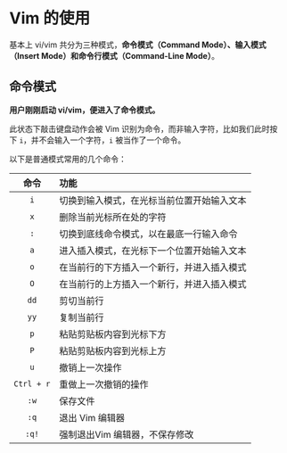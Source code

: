 # Vim 的使用
基本上 vi/vim 共分为三种模式，**命令模式（Command Mode）、输入模式（Insert Mode）和命令行模式（Command-Line Mode）**。

## 命令模式

**用户刚刚启动 vi/vim，便进入了命令模式。**

此状态下敲击键盘动作会被 Vim 识别为命令，而非输入字符，比如我们此时按下 `i`，并不会输入一个字符，`i` 被当作了一个命令。

以下是普通模式常用的几个命令：

|     命令     | 功能                    |
| :--------: | :-------------------- |
|    `i`     | 切换到输入模式，在光标当前位置开始输入文本 |
|    `x`     | 删除当前光标所在处的字符          |
|    `:`     | 切换到底线命令模式，以在最底一行输入命令  |
|    `a`     | 进入插入模式，在光标下一个位置开始输入文本 |
|    `o`     | 在当前行的下方插入一个新行，并进入插入模式 |
|    `O`     | 在当前行的上方插入一个新行，并进入插入模式 |
|    `dd`    | 剪切当前行                 |
|    `yy`    | 复制当前行                 |
|    `p`     | 粘贴剪贴板内容到光标下方          |
|    `P`     | 粘贴剪贴板内容到光标上方          |
|    `u`     | 撤销上一次操作               |
| `Ctrl + r` | 重做上一次撤销的操作            |
|    `:w`    | 保存文件                  |
|    `:q`    | 退出 Vim 编辑器            |
|   `:q!`    | 强制退出Vim 编辑器，不保存修改     |
